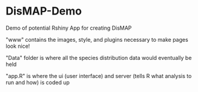 # DisMAP-Demo
Demo of potential Rshiny App for creating DisMAP 

"www" contains the images, style, and plugins necessary to make pages look nice!

"Data" folder is where all the species distribution data would eventually be held

"app.R" is where the ui (user interface) and server (tells R what analysis to run and how) is coded up 
